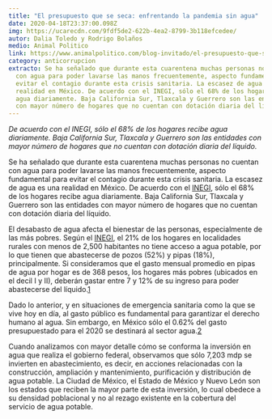 ```yaml
---
title: "El presupuesto que se seca: enfrentando la pandemia sin agua"
date: 2020-04-18T23:37:00.098Z
img: https://ucarecdn.com/9fdf5de2-622b-4ea2-8799-3b118efcedee/
autor: Dalia Toledo y Rodrigo Bolaños
medio: Animal Politico
link: https://www.animalpolitico.com/blog-invitado/el-presupuesto-que-se-seca-enfrentando-la-pandemia-sin-agua/
category: anticorrupcion
extracto: Se ha señalado que durante esta cuarentena muchas personas no cuentan
  con agua para poder lavarse las manos frecuentemente, aspecto fundamental para
  evitar el contagio durante esta crisis sanitaria. La escasez de agua es una
  realidad en México. De acuerdo con el INEGI, sólo el 68% de los hogares recibe
  agua diariamente. Baja California Sur, Tlaxcala y Guerrero son las entidades
  con mayor número de hogares que no cuentan con dotación diaria del líquido.
---
```

*De acuerdo con el INEGI, sólo el 68% de los hogares recibe agua diariamente. Baja California Sur, Tlaxcala y Guerrero son las entidades con mayor número de hogares que no cuentan con dotación diaria del líquido.*

Se ha señalado que durante esta cuarentena muchas personas no cuentan con agua para poder lavarse las manos frecuentemente, aspecto fundamental para evitar el contagio durante esta crisis sanitaria. La escasez de agua es una realidad en México. De acuerdo con el [INEGI](https://www.inegi.org.mx/contenidos/saladeprensa/aproposito/2018/agua2018_Nal.pdf), sólo el 68% de los hogares recibe agua diariamente. Baja California Sur, Tlaxcala y Guerrero son las entidades con mayor número de hogares que no cuentan con dotación diaria del líquido.

El desabasto de agua afecta el bienestar de las personas, especialmente de las más pobres. Según el [INEGI](https://www.inegi.org.mx/programas/mohoma/2017/), el 21% de los hogares en localidades rurales con menos de 2,500 habitantes no tiene acceso a agua potable, por lo que tienen que abastecerse de pozos (52%) y pipas (18%), principalmente. Si consideramos que el gasto mensual promedio en pipas de agua por hogar es de 368 pesos, los hogares más pobres (ubicados en el decil I y II), deberán gastar entre 7 y 12% de su ingreso para poder abastecerse del líquido.[1](https://www.animalpolitico.com/blog-invitado/el-presupuesto-que-se-seca-enfrentando-la-pandemia-sin-agua/#_ftn1)

Dado lo anterior, y en situaciones de emergencia sanitaria como la que se vive hoy en día, al gasto público es fundamental para garantizar el derecho humano al agua. Sin embargo, en México sólo el 0.62% del gasto presupuestado para el 2020 se destinará al sector agua.[2](https://www.animalpolitico.com/blog-invitado/el-presupuesto-que-se-seca-enfrentando-la-pandemia-sin-agua/#_ftn2)

Cuando analizamos con mayor detalle cómo se conforma la inversión en agua que realiza el gobierno federal, observamos que sólo 7,203 mdp se invierten en abastecimiento, es decir, en acciones relacionadas con la construcción, ampliación y mantenimiento, purificación y distribución de agua potable. La Ciudad de México, el Estado de México y Nuevo León son los estados que reciben la mayor parte de esta inversión, lo cual obedece a su densidad poblacional y no al rezago existente en la cobertura del servicio de agua potable.